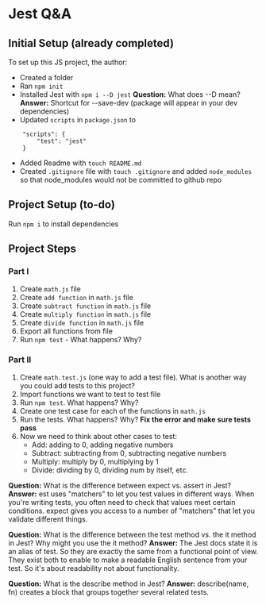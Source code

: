 # Jest Q&A

## Initial Setup (already completed)

To set up this JS project, the author:

* Created a folder
* Ran `npm init`
* Installed Jest with `npm i --D jest`
**Question:** What does --D mean? 
**Answer:** Shortcut for --save-dev (package will appear in your dev dependencies)
* Updated `scripts` in `package.json` to 
```
    "scripts": {
        "test": "jest"
    }
```
* Added Readme with `touch README.md`
* Created `.gitignore` file with `touch .gitignore` and added `node_modules` so that node_modules would not be committed to github repo

## Project Setup (to-do)

Run `npm i` to install dependencies

## Project Steps

### Part I

1. Create `math.js` file
2. Create `add function` in `math.js` file
3. Create `subtract function` in `math.js` file
4. Create `multiply function` in `math.js` file
5. Create `divide function` in `math.js` file
6. Export all functions from file
7. Run `npm test` - What happens? Why?

### Part II

1. Create `math.test.js` (one way to add a test file). What is another way you could add tests to this project?
2. Import functions we want to test to test file
3. Run `npm test`. What happens? Why?
4. Create one test case for each of the functions in `math.js`
5. Run the tests. What happens? Why? 
**Fix the error and make sure tests pass**
6. Now we need to think about other cases to test:
    * Add: adding to 0, adding negative numbers
    * Subtract: subtracting from 0, subtracting negative numbers
    * Multiply: multiply by 0, multiplying by 1
    * Divide: dividing by 0, dividing num by itself, etc.

**Question:** What is the difference between expect vs. assert in Jest?
**Answer:** est uses "matchers" to let you test values in different ways. When you're writing tests, you often need to check that values meet certain conditions. expect gives you access to a number of "matchers" that let you validate different things.

**Question:** What is the difference between the test method vs. the it method in Jest? Why might you use the it method?
**Answer:** The Jest docs state it is an alias of test. So they are exactly the same from a functional point of view. They exist both to enable to make a readable English sentence from your test. So it's about readability not about functionality.

**Question:** What is the describe method in Jest?
**Answer:** describe(name, fn) creates a block that groups together several related tests.

